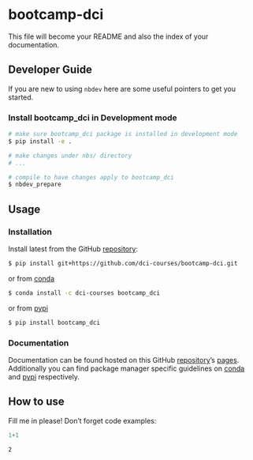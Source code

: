 # bootcamp-dci


<!-- WARNING: THIS FILE WAS AUTOGENERATED! DO NOT EDIT! -->

This file will become your README and also the index of your
documentation.

## Developer Guide

If you are new to using `nbdev` here are some useful pointers to get you
started.

### Install bootcamp_dci in Development mode

``` sh
# make sure bootcamp_dci package is installed in development mode
$ pip install -e .

# make changes under nbs/ directory
# ...

# compile to have changes apply to bootcamp_dci
$ nbdev_prepare
```

## Usage

### Installation

Install latest from the GitHub
[repository](https://github.com/dci-courses/bootcamp-dci):

``` sh
$ pip install git+https://github.com/dci-courses/bootcamp-dci.git
```

or from [conda](https://anaconda.org/dci-courses/bootcamp-dci)

``` sh
$ conda install -c dci-courses bootcamp_dci
```

or from [pypi](https://pypi.org/project/bootcamp-dci/)

``` sh
$ pip install bootcamp_dci
```

### Documentation

Documentation can be found hosted on this GitHub
[repository](https://github.com/dci-courses/bootcamp-dci)’s
[pages](https://dci-courses.github.io/bootcamp-dci/). Additionally you
can find package manager specific guidelines on
[conda](https://anaconda.org/dci-courses/bootcamp-dci) and
[pypi](https://pypi.org/project/bootcamp-dci/) respectively.

## How to use

Fill me in please! Don’t forget code examples:

``` python
1+1
```

    2
